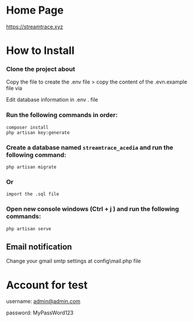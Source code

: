# Home Page

https://streamtrace.xyz

# How to Install

### Clone the project about

Copy the file to create the .env file > copy the content of the .evn.example file via

Edit database information in .env . file

### Run the following commands in order:

```
composer install
php artisan key:generate
```

### Create a database named ```streamtrace_acedia``` and run the following command:

```
php artisan migrate
```

### Or

```
import the .sql file
```


### Open new console windows (Ctrl + j ) and run the following commands:

```
php artisan serve
```

## Email notification

Change your gmail smtp settings  at config\mail.php file



# Account for test 

username: admin@admin.com

password: MyPassWord123
